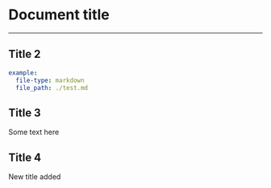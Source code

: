 # Document title

---

## Title 2

```yaml
example:
  file-type: markdown
  file_path: ./test.md
```

## Title 3

Some text here

## Title 4

New title added
